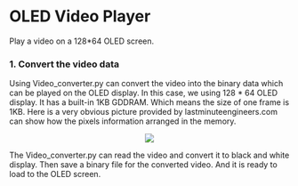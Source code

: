 # OLED Video Player

Play a video on a 128*64 OLED screen.
### 1. Convert the video data

Using Video_converter.py can convert the video into the binary data which can be played on the OLED display. In this case, we using 128 * 64 OLED display. It has a built-in 1KB GDDRAM. Which means the size of one frame is 1KB. Here is a very obvious picture provided by lastminuteengineers.com can show how the pixels information arranged in the memory.
<p align="center">
  <img src="https://lastminuteengineers.com/wp-content/uploads/arduino/1KB-128x64-OLED-Display-RAM-Memory-Map.png">
</p>
The Video_converter.py can read the video and convert it to black and white display. Then save a binary file for the converted video. And it is ready to load to the OLED screen.
